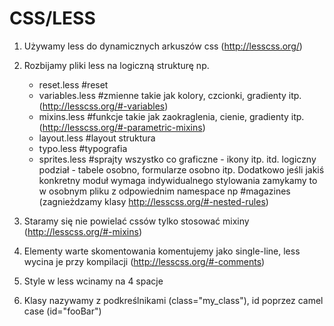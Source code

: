 CSS/LESS
==================
1. Używamy less do dynamicznych arkuszów css (http://lesscss.org/)

2. Rozbijamy pliki less na logiczną strukturę np.
   - reset.less     #reset
   - variables.less #zmienne takie jak kolory, czcionki, gradienty itp. (http://lesscss.org/#-variables)
   - mixins.less    #funkcje takie jak zaokraglenia, cienie, gradienty itp. (http://lesscss.org/#-parametric-mixins)
   - layout.less    #layout  struktura
   - typo.less      #typografia
   - sprites.less   #sprajty wszystko co graficzne - ikony itp.
   itd. logiczny podział - tabele osobno, formularze osobno itp. Dodatkowo jeśli jakiś konkretny moduł wymaga indywidualnego stylowania
   zamykamy to w osobnym pliku z odpowiednim namespace np #magazines (zagnieżdzamy klasy http://lesscss.org/#-nested-rules)

3. Staramy się nie powielać cssów tylko stosować mixiny (http://lesscss.org/#-mixins)

4. Elementy warte skomentowania komentujemy jako single-line, less wycina je przy kompilacji (http://lesscss.org/#-comments)

5. Style w less wcinamy na 4 spacje

6. Klasy nazywamy z podkreślnikami (class="my_class"), id poprzez camel case (id="fooBar")